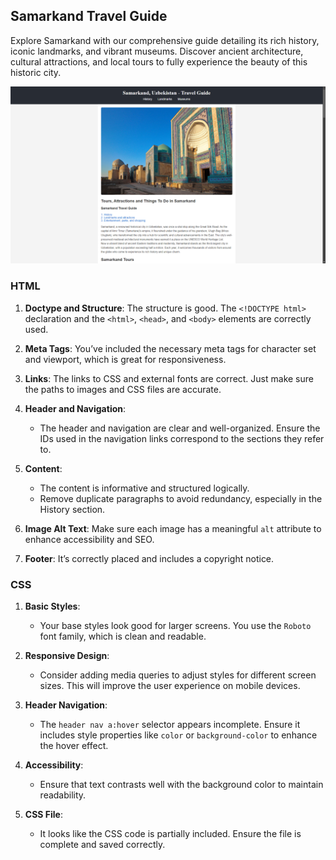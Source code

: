 ## Samarkand Travel Guide
Explore Samarkand with our comprehensive guide detailing its rich history, iconic landmarks, and vibrant museums. Discover ancient architecture, cultural attractions, and local tours to fully experience the beauty of this historic city.

![Samarkand Travel Guide Banner](img/banner.png)

### HTML

1. **Doctype and Structure**: The structure is good. The `<!DOCTYPE html>` declaration and the `<html>`, `<head>`, and `<body>` elements are correctly used.

2. **Meta Tags**: You’ve included the necessary meta tags for character set and viewport, which is great for responsiveness.

3. **Links**: The links to CSS and external fonts are correct. Just make sure the paths to images and CSS files are accurate.

4. **Header and Navigation**:
   - The header and navigation are clear and well-organized. Ensure the IDs used in the navigation links correspond to the sections they refer to.

5. **Content**:
   - The content is informative and structured logically. 
   - Remove duplicate paragraphs to avoid redundancy, especially in the History section.

6. **Image Alt Text**: Make sure each image has a meaningful `alt` attribute to enhance accessibility and SEO.

7. **Footer**: It’s correctly placed and includes a copyright notice.

### CSS

1. **Basic Styles**:
   - Your base styles look good for larger screens. You use the `Roboto` font family, which is clean and readable.

2. **Responsive Design**:
   - Consider adding media queries to adjust styles for different screen sizes. This will improve the user experience on mobile devices.

3. **Header Navigation**:
   - The `header nav a:hover` selector appears incomplete. Ensure it includes style properties like `color` or `background-color` to enhance the hover effect.

4. **Accessibility**:
   - Ensure that text contrasts well with the background color to maintain readability.

5. **CSS File**:
   - It looks like the CSS code is partially included. Ensure the file is complete and saved correctly.
